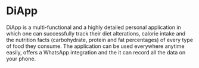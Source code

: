 # DiApp
DiApp is a multi-functional and a highly detailed personal application in which one can successfully track their diet alterations,
calorie intake and the nutrition facts (carbohydrate, protein and fat percentages) of every type of food they consume.
The application can be used everywhere anytime easily, offers a WhatsApp integration and the it can record all the data on your phone.
